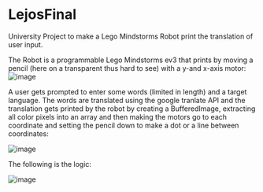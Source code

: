 # LejosFinal

University Project to make a Lego Mindstorms Robot print the translation of user input.

The Robot is a programmable Lego Mindstorms ev3 that prints by moving a pencil (here on a transparent thus hard to see) with a y-and x-axis motor:
![image](https://user-images.githubusercontent.com/45241829/188287340-46a3a0ea-0578-4e81-8352-28c8bff1e529.png)

A user gets prompted to enter some words (limited in length) and a target language. 
The words are translated using the google tranlate API and the translation gets printed by the robot by creating a BufferedImage, extracting all color pixels into an array and then making the motors go to each coordinate and setting the pencil down to make a dot or a line between coordinates:

![image](https://user-images.githubusercontent.com/45241829/188287334-bb3417ab-a697-4617-b853-d7f12e447b71.png)

The following is the logic:

![image](https://user-images.githubusercontent.com/45241829/188287316-a424ee6d-1025-45ba-a605-ee33cf1d3963.png)
